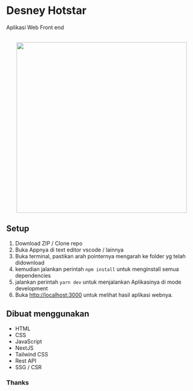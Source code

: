 # Desney Hotstar

Aplikasi Web Front end

<p align="center">
<br>
   <img src="https://i.ibb.co/njxSSJ4/Group-2.png" border="0" width="450">
</p>

## Setup

1. Download ZIP / Clone repo
2. Buka Appnya di text editor vscode / lainnya
3. Buka terminal, pastikan arah pointernya mengarah ke folder yg telah didownload
4. kemudian jalankan perintah `npm install` untuk menginstall semua dependencies
5. jalankan perintah `yarn dev` untuk menjalankan Aplikasinya di mode development
6. Buka [http://localhost:3000](http://localhost:3000) untuk melihat hasil aplikasi webnya.


## Dibuat menggunakan

- HTML
- CSS
- JavaScript
- NextJS
- Tailwind CSS
- Rest API
- SSG / CSR

### Thanks
